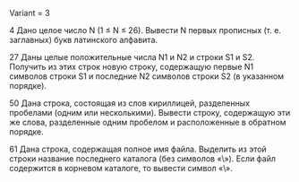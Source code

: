 Variant = 3

4 Дано целое число N (1 ≤ N ≤ 26). Вывести N первых прописных (т. е. заглавных) букв латинского алфавита.

27 Даны целые положительные числа N1 и N2 и строки S1 и S2. Получить из этих строк новую строку, содержащую первые N1 символов строки S1 и последние N2 символов строки S2 (в указанном порядке). 

50 Дана строка, состоящая из слов кириллицей, разделенных пробелами (одним или несколькими). Вывести строку, содержащую эти же слова, разделенные одним пробелом и расположенные в обратном порядке.

61 Дана строка, содержащая полное имя файла. Выделить из этой строки название последнего каталога (без символов «\»). Если файл содержится в корневом каталоге, то вывести символ «\».